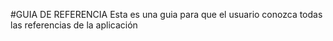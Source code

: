 #GUIA DE REFERENCIA
Esta es una guia para que el usuario conozca todas las referencias de la aplicación